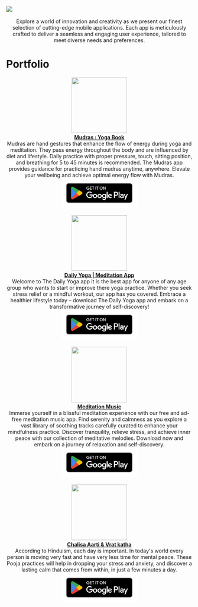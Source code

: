 <p>
  <img src="assets/logo.svg" height="200px">
  <p align="center">
    Explore a world of innovation and creativity as we present our finest selection of cutting-edge mobile applications. Each app is meticulously crafted to deliver a seamless and engaging user experience, tailored to meet diverse needs and preferences.
  </p>
</p>
<h1>Portfolio</h1>
  <p align="center">
    <img src="assets/mudras.png" width="150px" height="150px"/>
    <br/>
    <a href="https://play.google.com/store/apps/details?id=health.yoga.mudras"><strong>Mudras : Yoga Book</strong><br/></a>
  Mudras are hand gestures that enhance the flow of energy during yoga and meditation. They pass energy throughout the body and are influenced by diet and lifestyle. Daily practice with proper pressure, touch, sitting position, and breathing for 5 to 45 minutes is recommended. The Mudras app provides guidance for practicing hand mudras anytime, anywhere. Elevate your wellbeing and achieve optimal energy flow with Mudras.
    <br/>
    <a href='https://play.google.com/store/apps/details?id=health.yoga.mudras'><img alt='Get it on Google Play' height="80" src='assets/badge_playstore.png'/></a>
    <br/>
    <br/>
    <img src="assets/yoga.png" width="150px" height="150px"/>
    <br/>
    <a href="https://play.google.com/store/apps/details?id=yogaworkouts.loseweight.dailyyoga.mudras.yogaapp"><strong>Daily Yoga | Meditation App</strong><br/></a>
  Welcome to The Daily Yoga app it is the best app for anyone of any age group who wants to start or improve there yoga practice. Whether you seek stress relief or a mindful workout, our app has you covered. Embrace a healthier lifestyle today – download The Daily Yoga app and embark on a transformative journey of self-discovery!
    <br/>
    <a href='https://play.google.com/store/apps/details?id=yogaworkouts.loseweight.dailyyoga.mudras.yogaapp'><img alt='Get it on Google Play' height="80" src='assets/badge_playstore.png'/></a>
    <br/>
    <br/>
    <img src="assets/meditation.png" width="150px" height="150px"/>
    <br/>
    <a href="https://play.google.com/store/apps/details?id=yoga.meditation.sounds.meditationmusic.yogamusic.music"><strong>Meditation Music</strong><br/></a>
  Immerse yourself in a blissful meditation experience with our free and ad-free meditation music app. Find serenity and calmness as you explore a vast library of soothing tracks carefully curated to enhance your mindfulness practice. Discover tranquility, relieve stress, and achieve inner peace with our collection of meditative melodies. Download now and embark on a journey of relaxation and self-discovery.
    <br/>
    <a href='https://play.google.com/store/apps/details?id=yoga.meditation.sounds.meditationmusic.yogamusic.music'><img alt='Get it on Google Play' height="80" src='assets/badge_playstore.png'/></a>
    <br/>
    <br/>
    <img src="assets/chalisa.webp" width="150px" height="150px"/>
    <br/>
    <a href="https://play.google.com/store/apps/details?id=com.chalisa.aarati.bhajan"><strong>Chalisa Aarti & Vrat katha</strong><br/></a>
  According to Hinduism, each day is important. In today's world every person is moving very fast and have very less time for mental peace. These Pooja practices will help in dropping your stress and anxiety, and discover a lasting calm that comes from within, in just a few minutes a day.
    <br/>
    <a href='https://play.google.com/store/apps/details?id=com.chalisa.aarati.bhajan'><img alt='Get it on Google Play' height="80" src='assets/badge_playstore.png'/></a>
  </p>
